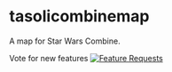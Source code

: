 # tasolicombinemap
A map for Star Wars Combine.

Vote for new features
[![Feature Requests](https://feathub.com/Tasoli/tasolicombinemap?format=svg)](https://feathub.com/Tasoli/tasolicombinemap)

